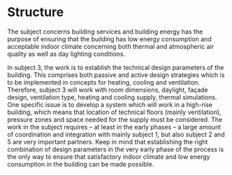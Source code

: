 # Structure

The subject concerns building services and building energy has the purpose of ensuring that the building has low energy consumption and acceptable indoor climate concerning both thermal and atmospheric air quality as well as day lighting conditions.


In subject 3, the work is to establish the technical design parameters of the building. This comprises both passive and active design strategies which is to be implemented in concepts for heating, cooling and ventilation. Therefore, subject 3 will work with room dimensions, daylight, façade design, ventilation type, heating and cooling supply, thermal simulations. One specific issue is to develop a system which will work in a high-rise building, which means that location of technical floors (mainly ventilation), pressure zones and space needed for the supply must be considered. The work in the subject requires – at least in the early phases – a large amount of coordination and integration with mainly subject 1, but also subject 2 and 5 are very important partners. Keep in mind that establishing the right combination of design parameters in the very early phase of the process is the only way to ensure that satisfactory indoor climate and low energy consumption in the building can be made possible.
